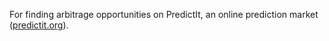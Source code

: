 For finding arbitrage opportunities on PredictIt, an online prediction market ([predictit.org](https://www.predictit.org/)).
